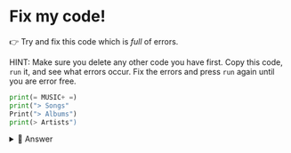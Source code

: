# Fix my code!
👉 Try and fix this code which is *full* of errors.

HINT: Make sure you delete any other code you have first. Copy this code, `run` it, and see what errors occur. Fix the errors and press `run` again until you are error free.
```python
print(= MUSIC+ =)
print("> Songs"
Print("> Albums")
print(> Artists")
```

<details> <summary> 👀 Answer </summary>

```python
print("= MUSIC+ =")
print("> Songs")
print("> Albums")
print("> Artists")
```
*It does not matter if you use capital letters or lowercase letters for your string. Just be consistent.*
</details>

